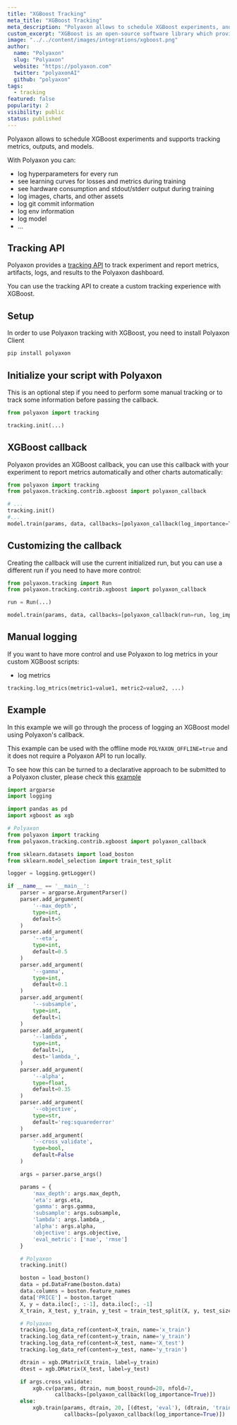 ```yaml
---
title: "XGBoost Tracking"
meta_title: "XGBoost Tracking"
meta_description: "Polyaxon allows to schedule XGBoost experiments, and supports tracking metrics, outputs, and models natively."
custom_excerpt: "XGBoost is an open-source software library which provides a gradient boosting framework for C++, Java, Python, R, Julia, Perl, and Scala. It works on Linux, Windows, and macOS. From the project description, it aims to provide a 'Scalable, Portable and Distributed Gradient Boosting Library'."
image: "../../content/images/integrations/xgboost.png"
author:
  name: "Polyaxon"
  slug: "Polyaxon"
  website: "https://polyaxon.com"
  twitter: "polyaxonAI"
  github: "polyaxon"
tags:
  - tracking
featured: false
popularity: 2
visibility: public
status: published
---
```


Polyaxon allows to schedule XGBoost experiments and supports tracking metrics, outputs, and models.

With Polyaxon you can:

 * log hyperparameters for every run
 * see learning curves for losses and metrics during training
 * see hardware consumption and stdout/stderr output during training
 * log images, charts, and other assets
 * log git commit information
 * log env information
 * log model
 * ...

## Tracking API

Polyaxon provides a [tracking API](/docs/experimentation/tracking/) to track experiment and report metrics, artifacts, logs, and results to the Polyaxon dashboard.

You can use the tracking API to create a custom tracking experience with XGBoost.

## Setup

In order to use Polyaxon tracking with XGBoost, you need to install Polyaxon Client

```bash
pip install polyaxon
```

## Initialize your script with Polyaxon

This is an optional step if you need to perform some manual tracking or to track some information before passing the callback.

```python
from polyaxon import tracking

tracking.init(...)
```

## XGBoost callback

Polyaxon provides an XGBoost callback, you can use this callback with your experiment to report metrics automatically and other charts automatically:


```python
from polyaxon import tracking
from polyaxon.tracking.contrib.xgboost import polyaxon_callback

# ...
tracking.init()
#...
model.train(params, data, callbacks=[polyaxon_callback(log_importance=True)])
```

## Customizing the callback

Creating the callback will use the current initialized run, but you can use a different run if you need to have more control:

```python
from polyaxon.tracking import Run
from polyaxon.tracking.contrib.xgboost import polyaxon_callback

run = Run(...)

model.train(params, data, callbacks=[polyaxon_callback(run=run, log_importance=True)])
```

## Manual logging

If you want to have more control and use Polyaxon to log metrics in your custom XGBoost scripts:

 * log metrics

```python
tracking.log_mtrics(metric1=value1, metric2=value2, ...)
```

## Example

In this example we will go through the process of logging an XGBoost model using Polyaxon's callback.

This example can be used with the offline mode `POLYAXON_OFFLINE=true` and it does not require a Polyaxon API to run locally. 

To see how this can be turned to a declarative approach to be submitted to a Polyaxon cluster, please check this [example](https://github.com/polyaxon/polyaxon-examples/tree/master/in_cluster/sklearn/boston)


```python
import argparse
import logging

import pandas as pd
import xgboost as xgb

# Polyaxon
from polyaxon import tracking
from polyaxon.tracking.contrib.xgboost import polyaxon_callback

from sklearn.datasets import load_boston
from sklearn.model_selection import train_test_split

logger = logging.getLogger()

if __name__ == '__main__':
    parser = argparse.ArgumentParser()
    parser.add_argument(
        '--max_depth',
        type=int,
        default=5
    )
    parser.add_argument(
        '--eta',
        type=int,
        default=0.5
    )
    parser.add_argument(
        '--gamma',
        type=int,
        default=0.1
    )
    parser.add_argument(
        '--subsample',
        type=int,
        default=1
    )
    parser.add_argument(
        '--lambda',
        type=int,
        default=1,
        dest='lambda_',
    )
    parser.add_argument(
        '--alpha',
        type=float,
        default=0.35
    )
    parser.add_argument(
        '--objective',
        type=str,
        default='reg:squarederror'
    )
    parser.add_argument(
        '--cross_validate',
        type=bool,
        default=False
    )

    args = parser.parse_args()

    params = {
        'max_depth': args.max_depth,
        'eta': args.eta,
        'gamma': args.gamma,
        'subsample': args.subsample,
        'lambda': args.lambda_,
        'alpha': args.alpha,
        'objective': args.objective,
        'eval_metric': ['mae', 'rmse']
    }

    # Polyaxon
    tracking.init()

    boston = load_boston()
    data = pd.DataFrame(boston.data)
    data.columns = boston.feature_names
    data['PRICE'] = boston.target
    X, y = data.iloc[:, :-1], data.iloc[:, -1]
    X_train, X_test, y_train, y_test = train_test_split(X, y, test_size=0.2, random_state=1012)

    # Polyaxon
    tracking.log_data_ref(content=X_train, name='x_train')
    tracking.log_data_ref(content=y_train, name='y_train')
    tracking.log_data_ref(content=X_test, name='X_test')
    tracking.log_data_ref(content=y_test, name='y_train')

    dtrain = xgb.DMatrix(X_train, label=y_train)
    dtest = xgb.DMatrix(X_test, label=y_test)

    if args.cross_validate:
        xgb.cv(params, dtrain, num_boost_round=20, nfold=7,
               callbacks=[polyaxon_callback(log_importance=True)])
    else:
        xgb.train(params, dtrain, 20, [(dtest, 'eval'), (dtrain, 'train')],
                  callbacks=[polyaxon_callback(log_importance=True)])
```
